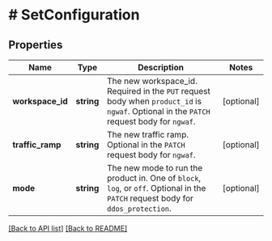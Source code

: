 # # SetConfiguration

## Properties

Name | Type | Description | Notes
------------ | ------------- | ------------- | -------------
**workspace_id** | **string** | The new workspace_id. Required in the `PUT` request body when `product_id` is `ngwaf`. Optional in the `PATCH` request body for `ngwaf`. | [optional] 
**traffic_ramp** | **string** | The new traffic ramp. Optional in the `PATCH` request body for `ngwaf`. | [optional] 
**mode** | **string** | The new mode to run the product in. One of `block`, `log`, or `off`. Optional in the `PATCH` request body for `ddos_protection`. | [optional] 


[[Back to API list]](../../README.md#endpoints) [[Back to README]](../../README.md)
